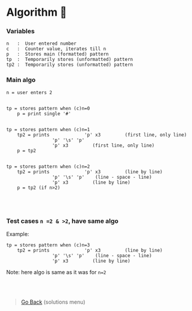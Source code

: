 # Algorithm :scroll:


### Variables
```
n   :  User entered number
c   :  Counter value, iterates till n
p   :  Stores main (formatted) pattern
tp  :  Temporarily stores (unformatted) pattern
tp2 :  Temporarily stores (unformatted) pattern 
```

### Main algo
```
n = user enters 2


tp = stores pattern when (c)n=0
	p = print single '#'


tp = stores pattern when (c)n=1
	tp2 = prints             'p' x3 		(first line, only line)
		  		 'p' '\s' 'p' 
		  		 'p' x3			(first line, only line)
	p = tp2


tp = stores pattern when (c)n=2
	tp2 = prints             'p' x3 		(line by line)
		  		 'p' '\s' 'p' 	 (line - space - line)
		  		 'p' x3			(line by line) 
	p = tp2 (if n>2)

```

<br><br>


### Test cases `n =2 & >2`, have same algo
Example:
```
tp = stores pattern when (c)n=3
	tp2 = prints             'p' x3 		(line by line)
		  		 'p' '\s' 'p' 	 (line - space - line)
		  		 'p' x3			(line by line) 
```
Note: here algo is same as it was for `n=2`



<br><br>

> [Go Back](/solutions.md) (solutions menu)
